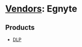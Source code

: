 # [Vendors](README.md): Egnyte

## Products

- [DLP](../products/114420df-d10c-4e88-92e9-0d95102c1a3d.md)
